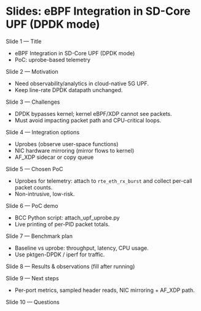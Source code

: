 # Slides: eBPF Integration in SD-Core UPF (DPDK mode)

Slide 1 — Title
- eBPF Integration in SD-Core UPF (DPDK mode)
- PoC: uprobe-based telemetry

Slide 2 — Motivation
- Need observability/analytics in cloud-native 5G UPF.
- Keep line-rate DPDK datapath unchanged.

Slide 3 — Challenges
- DPDK bypasses kernel; kernel eBPF/XDP cannot see packets.
- Must avoid impacting packet path and CPU-critical loops.

Slide 4 — Integration options
- Uprobes (observe user-space functions)
- NIC hardware mirroring (mirror flows to kernel)
- AF_XDP sidecar or copy queue

Slide 5 — Chosen PoC
- Uprobes for telemetry: attach to `rte_eth_rx_burst` and collect per-call packet counts.
- Non-intrusive, low-risk.

Slide 6 — PoC demo
- BCC Python script: attach_upf_uprobe.py
- Live printing of per-PID packet totals.

Slide 7 — Benchmark plan
- Baseline vs uprobe: throughput, latency, CPU usage.
- Use pktgen-DPDK / iperf for traffic.

Slide 8 — Results & observations (fill after running)

Slide 9 — Next steps
- Per-port metrics, sampled header reads, NIC mirroring + AF_XDP path.

Slide 10 — Questions
